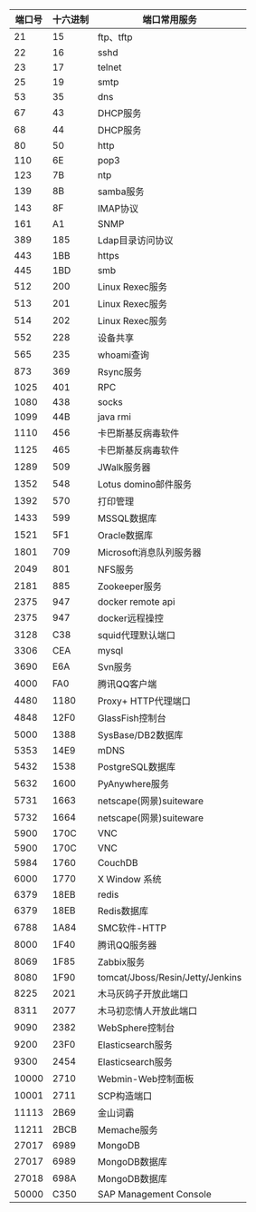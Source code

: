 | 端口号 | 十六进制 | 端口常用服务                     |
| ------ | -------- | -------------------------------- |
| 21     | 15       | ftp、tftp                        |
| 22     | 16       | sshd                             |
| 23     | 17       | telnet                           |
| 25     | 19       | smtp                             |
| 53     | 35       | dns                              |
| 67     | 43       | DHCP服务                         |
| 68     | 44       | DHCP服务                         |
| 80     | 50       | http                             |
| 110    | 6E       | pop3                             |
| 123    | 7B       | ntp                              |
| 139    | 8B       | samba服务                        |
| 143    | 8F       | IMAP协议                         |
| 161    | A1       | SNMP                             |
| 389    | 185      | Ldap目录访问协议                 |
| 443    | 1BB      | https                            |
| 445    | 1BD      | smb                              |
| 512    | 200      | Linux Rexec服务                  |
| 513    | 201      | Linux Rexec服务                  |
| 514    | 202      | Linux Rexec服务                  |
| 552    | 228      | 设备共享                         |
| 565    | 235      | whoami查询                       |
| 873    | 369      | Rsync服务                        |
| 1025   | 401      | RPC                              |
| 1080   | 438      | socks                            |
| 1099   | 44B      | java rmi                         |
| 1110   | 456      | 卡巴斯基反病毒软件               |
| 1125   | 465      | 卡巴斯基反病毒软件               |
| 1289   | 509      | JWalk服务器                      |
| 1352   | 548      | Lotus domino邮件服务             |
| 1392   | 570      | 打印管理                         |
| 1433   | 599      | MSSQL数据库                      |
| 1521   | 5F1      | Oracle数据库                     |
| 1801   | 709      | Microsoft消息队列服务器          |
| 2049   | 801      | NFS服务                          |
| 2181   | 885      | Zookeeper服务                    |
| 2375   | 947      | docker remote api                |
| 2375   | 947      | docker远程操控                   |
| 3128   | C38      | squid代理默认端口                |
| 3306   | CEA      | mysql                            |
| 3690   | E6A      | Svn服务                          |
| 4000   | FA0      | 腾讯QQ客户端                     |
| 4480   | 1180     | Proxy+ HTTP代理端口              |
| 4848   | 12F0     | GlassFish控制台                  |
| 5000   | 1388     | SysBase/DB2数据库                |
| 5353   | 14E9     | mDNS                             |
| 5432   | 1538     | PostgreSQL数据库                 |
| 5632   | 1600     | PyAnywhere服务                   |
| 5731   | 1663     | netscape(网景)suiteware          |
| 5732   | 1664     | netscape(网景)suiteware          |
| 5900   | 170C     | VNC                              |
| 5900   | 170C     | VNC                              |
| 5984   | 1760     | CouchDB                          |
| 6000   | 1770     | X Window 系统                    |
| 6379   | 18EB     | redis                            |
| 6379   | 18EB     | Redis数据库                      |
| 6788   | 1A84     | SMC软件-HTTP                     |
| 8000   | 1F40     | 腾讯QQ服务器                     |
| 8069   | 1F85     | Zabbix服务                       |
| 8080   | 1F90     | tomcat/Jboss/Resin/Jetty/Jenkins |
| 8225   | 2021     | 木马灰鸽子开放此端口             |
| 8311   | 2077     | 木马初恋情人开放此端口           |
| 9090   | 2382     | WebSphere控制台                  |
| 9200   | 23F0     | Elasticsearch服务                |
| 9300   | 2454     | Elasticsearch服务                |
| 10000  | 2710     | Webmin-Web控制面板               |
| 10001  | 2711     | SCP构造端口                      |
| 11113  | 2B69     | 金山词霸                         |
| 11211  | 2BCB     | Memache服务                      |
| 27017  | 6989     | MongoDB                          |
| 27017  | 6989     | MongoDB数据库                    |
| 27018  | 698A     | MongoDB数据库                    |
| 50000  | C350     | SAP Management Console           |